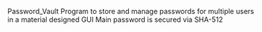Password_Vault
Program to store and manage passwords for multiple users in a material designed GUI
Main password is secured via SHA-512